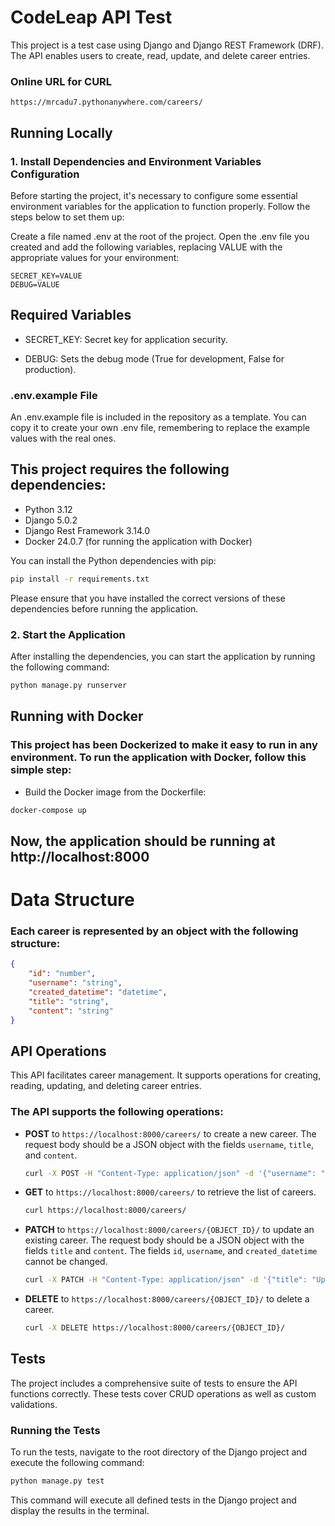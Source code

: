 # CodeLeap API Test

This project is a test case using Django and Django REST Framework (DRF). The API enables users to create, read, update, and delete career entries.

### Online URL for CURL
```url
https://mrcadu7.pythonanywhere.com/careers/
```

## Running Locally

### 1. Install Dependencies and Environment Variables Configuration

Before starting the project, it's necessary to configure some essential environment variables for the application to function properly. Follow the steps below to set them up:

Create a file named .env at the root of the project.
Open the .env file you created and add the following variables, replacing VALUE with the appropriate values for your environment:

```env
SECRET_KEY=VALUE
DEBUG=VALUE
```

## Required Variables

- SECRET_KEY: Secret key for application security.

- DEBUG: Sets the debug mode (True for development, False for production).


### .env.example File
An .env.example file is included in the repository as a template. You can copy it to create your own .env file, remembering to replace the example values with the real ones.

## This project requires the following dependencies:

- Python 3.12
- Django 5.0.2
- Django Rest Framework 3.14.0
- Docker 24.0.7 (for running the application with Docker)

You can install the Python dependencies with pip:

```bash
pip install -r requirements.txt
```

Please ensure that you have installed the correct versions of these dependencies before running the application.

### 2. Start the Application

After installing the dependencies, you can start the application by running the following command:

```bash
python manage.py runserver
```

## Running with Docker

### This project has been Dockerized to make it easy to run in any environment. To run the application with Docker, follow this simple step:


- Build the Docker image from the Dockerfile:


```bash
docker-compose up
```

## Now, the application should be running at http://localhost:8000


# Data Structure

### Each career is represented by an object with the following structure:

```json
{
    "id": "number",
    "username": "string",
    "created_datetime": "datetime",
    "title": "string",
    "content": "string"
}
```

## API Operations

This API facilitates career management. It supports operations for creating, reading, updating, and deleting career entries.

### The API supports the following operations:


- **POST** to `https://localhost:8000/careers/` to create a new career. The request body should be a JSON object with the fields `username`, `title`, and `content`.

    ```bash
    curl -X POST -H "Content-Type: application/json" -d '{"username": "user1", "title": "title1", "content": "content1"}' https://localhost:8000/careers/
    ```
  

- **GET** to `https://localhost:8000/careers/` to retrieve the list of careers.

    ```bash
    curl https://localhost:8000/careers/
    ```
  

- **PATCH** to `https://localhost:8000/careers/{OBJECT_ID}/` to update an existing career. The request body should be a JSON object with the fields `title` and `content`. The fields `id`, `username`, and `created_datetime` cannot be changed.

    ```bash
    curl -X PATCH -H "Content-Type: application/json" -d '{"title": "Updated Title", "content": "Updated Content"}' https://localhost:8000/careers/{OBJECT_ID}/
    ```
  

- **DELETE** to `https://localhost:8000/careers/{OBJECT_ID}/` to delete a career.

    ```bash
    curl -X DELETE https://localhost:8000/careers/{OBJECT_ID}/
    ```


## Tests

The project includes a comprehensive suite of tests to ensure the API functions correctly. These tests cover CRUD operations as well as custom validations.

### Running the Tests

To run the tests, navigate to the root directory of the Django project and execute the following command:

```bash
python manage.py test
```

This command will execute all defined tests in the Django project and display the results in the terminal.

